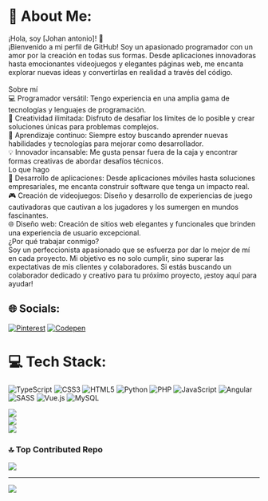 # 💫 About Me:
¡Hola, soy [Johan antonio]! 👋<br>¡Bienvenido a mi perfil de GitHub! Soy un apasionado programador con un amor por la creación en todas sus formas. Desde aplicaciones innovadoras hasta emocionantes videojuegos y elegantes páginas web, me encanta explorar nuevas ideas y convertirlas en realidad a través del código.<br><br>Sobre mí<br>💻 Programador versátil: Tengo experiencia en una amplia gama de tecnologías y lenguajes de programación.<br>🚀 Creatividad ilimitada: Disfruto de desafiar los límites de lo posible y crear soluciones únicas para problemas complejos.<br>🌱 Aprendizaje continuo: Siempre estoy buscando aprender nuevas habilidades y tecnologías para mejorar como desarrollador.<br>💡 Innovador incansable: Me gusta pensar fuera de la caja y encontrar formas creativas de abordar desafíos técnicos.<br>Lo que hago<br>📱 Desarrollo de aplicaciones: Desde aplicaciones móviles hasta soluciones empresariales, me encanta construir software que tenga un impacto real.<br>🎮 Creación de videojuegos: Diseño y desarrollo de experiencias de juego cautivadoras que cautivan a los jugadores y los sumergen en mundos fascinantes.<br>🌐 Diseño web: Creación de sitios web elegantes y funcionales que brinden una experiencia de usuario excepcional.<br>¿Por qué trabajar conmigo?<br>Soy un perfeccionista apasionado que se esfuerza por dar lo mejor de mí en cada proyecto. Mi objetivo es no solo cumplir, sino superar las expectativas de mis clientes y colaboradores. Si estás buscando un colaborador dedicado y creativo para tu próximo proyecto, ¡estoy aquí para ayudar!


## 🌐 Socials:
[![Pinterest](https://img.shields.io/badge/Pinterest-%23E60023.svg?logo=Pinterest&logoColor=white)](https://pinterest.com/https://www.pinterest.es/johansitowebsites/) [![Codepen](https://img.shields.io/badge/Codepen-000000?style=for-the-badge&logo=codepen&logoColor=white)](https://codepen.io/https://codepen.io/Johan-Mancebo) 

# 💻 Tech Stack:
![TypeScript](https://img.shields.io/badge/typescript-%23007ACC.svg?style=for-the-badge&logo=typescript&logoColor=white) ![CSS3](https://img.shields.io/badge/css3-%231572B6.svg?style=for-the-badge&logo=css3&logoColor=white) ![HTML5](https://img.shields.io/badge/html5-%23E34F26.svg?style=for-the-badge&logo=html5&logoColor=white) ![Python](https://img.shields.io/badge/python-3670A0?style=for-the-badge&logo=python&logoColor=ffdd54) ![PHP](https://img.shields.io/badge/php-%23777BB4.svg?style=for-the-badge&logo=php&logoColor=white) ![JavaScript](https://img.shields.io/badge/javascript-%23323330.svg?style=for-the-badge&logo=javascript&logoColor=%23F7DF1E) ![Angular](https://img.shields.io/badge/angular.js-%23E23237.svg?style=for-the-badge&logo=angularjs&logoColor=white)![SASS](https://img.shields.io/badge/SASS-hotpink.svg?style=for-the-badge&logo=SASS&logoColor=white)  ![Vue.js](https://img.shields.io/badge/vue.js-%2335495e.svg?style=for-the-badge&logo=vuedotjs&logoColor=%234FC08D) ![MySQL](https://img.shields.io/badge/mysql-%2300000f.svg?style=for-the-badge&logo=mysql&logoColor=white)  

![](https://github-readme-stats.vercel.app/api?username=johansitoweb&theme=dark&hide_border=false&include_all_commits=false&count_private=false)<br/>
![](https://github-readme-streak-stats.herokuapp.com/?user=johansitoweb&theme=dark&hide_border=false)<br/>
![](https://github-readme-stats.vercel.app/api/top-langs/?username=johansitoweb&theme=dark&hide_border=false&include_all_commits=false&count_private=false&layout=compact)

### 🔝 Top Contributed Repo
![](https://github-contributor-stats.vercel.app/api?username=johansitoweb&limit=5&theme=gruvbox&combine_all_yearly_contributions=true)

---
[![](https://visitcount.itsvg.in/api?id=johansitoweb&icon=7&color=0)](https://visitcount.itsvg.in)

<!-- Proudly created with GPRM ( https://gprm.itsvg.in ) -->
